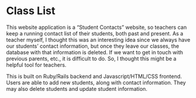 # Class List

This website application is a “Student Contacts” website, so teachers can keep a running contact list of their students, both past and present. As a teacher myself, I thought this was an interesting idea since we always have our students’ contact information, but once they leave our classes, the database with that information is deleted. If we want to get in touch with previous parents, etc., it is difficult to do. So, I thought this might be a helpful tool for teachers.

This is built on Ruby/Rails backend and Javascript/HTML/CSS frontend. Users are able to add new students, along with contact information. They may also delete students and update student information.
